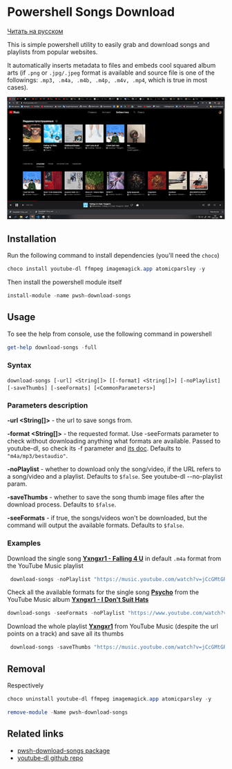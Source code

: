 # Powershell Songs Download

[Читать на русском](./README_RU.md)

This is simple powershell utility to easily grab and download songs and playlists
from popular websites.  

It automatically inserts metadata to files and embeds cool squared album arts (if `.png` or `.jpg/.jpeg` format is available
and source file is one of the followings: `.mp3, .m4a, .m4b, .m4p, .m4v, .mp4`, which is true in most cases).

![demo](https://github.com/nt4f04uNd/pwsh-download-songs/blob/master/demo.gif?raw=true)

## Installation

Run the following command to install dependencies (you'll need the `choco`)

```powershell
choco install youtube-dl ffmpeg imagemagick.app atomicparsley -y
```

Then install the powershell module itself

```powershell
install-module -name pwsh-download-songs
```


## Usage

To see the help from console, use the following command in powershell

```powershell
get-help download-songs -full
```

### **Syntax**

`download-songs [-url] <String[]> [[-format] <String[]>] [-noPlaylist] [-saveThumbs] [-seeFormats] [<CommonParameters>]`

### **Parameters description**

**-url <String[]>** - the url to save songs from.

**-format <String[]>** - the requested format. Use -seeFormats parameter to check without downloading anything what formats are available.
Passed to youtube-dl, so check its -f parameter and [its doc](https://github.com/ytdl-org/youtube-dl/blob/master/README.md#format-selection).
Defaults to `"m4a/mp3/bestaudio"`.

**-noPlaylist** - whether to download only the song/video, if the URL refers to a song/video and a playlist. Defaults to `$false`. See youtube-dl --no-playlist param.

**-saveThumbs** - whether to save the song thumb image files after the download process. Defaults to `$false`.

**-seeFormats** - if true, the songs/videos won't be downloaded, but the command will output the available formats. Defaults to `$false`.

### **Examples**

Download the single song [**Yxngxr1 - Falling 4 U**](https://music.youtube.com/watch?v=jCcGMtGRw5s&list=PLv5tSVP9eg2nkbqapepgxXYGCESsfLcu9) in default `.m4a` format from the YouTube Music playlist

```powershell
 download-songs -noPlaylist "https://music.youtube.com/watch?v=jCcGMtGRw5s&list=PLv5tSVP9eg2nkbqapepgxXYGCESsfLcu9"
```

Check all the available formats for the single song [**Psycho**](https://www.youtube.com/watch?v=3ITW3pWaoWQ&list=OLAK5uy_mmO6QLOUTnk7GWFp_CVKH7B0gDgpGJI1A&index=2) from the YouTube Music album [**Yxngxr1 - I Don't Suit Hats**](https://music.youtube.com/playlist?list=OLAK5uy_mmO6QLOUTnk7GWFp_CVKH7B0gDgpGJI1A)

```powershell
download-songs -seeFormats -noPlaylist "https://www.youtube.com/watch?v=3ITW3pWaoWQ&list=OLAK5uy_mmO6QLOUTnk7GWFp_CVKH7B0gDgpGJI1A&index=2"
```

Download the whole playlist [**Yxngxr1**](https://music.youtube.com/playlist?list=PLv5tSVP9eg2nkbqapepgxXYGCESsfLcu9) from YouTube Music (despite the url points on a track) and save all its thumbs

```powershell
 download-songs -saveThumbs "https://music.youtube.com/watch?v=jCcGMtGRw5s&list=PLv5tSVP9eg2nkbqapepgxXYGCESsfLcu9"
```

## Removal

Respectively

```powershell
choco uninstall youtube-dl ffmpeg imagemagick.app atomicparsley -y
```

```powershell
remove-module -Name pwsh-download-songs
```

## Related links

* [pwsh-download-songs package](https://www.powershellgallery.com/packages/pwsh-download-songs/)
* [youtube-dl github repo](https://github.com/ytdl-org/youtube-dl)
